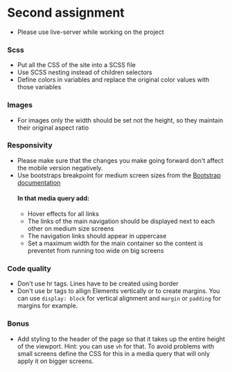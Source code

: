 # Second assignment
- Please use live-server while working on the project
### Scss
- Put all the CSS of the site into a SCSS file
- Use SCSS nesting instead of children selectors
- Define colors in variables and replace the original color values with those variables
### Images
- For images only the width should be set not the height, so they maintain their original aspect ratio
### Responsivity
- Please make sure that the changes you make going forward don't affect the mobile version negatively.
- Use bootstraps breakpoint for medium screen sizes from the [Bootstrap documentation](https://getbootstrap.com/docs/4.3/layout/overview/#responsive-breakpoints)
  #### In that media query add:
  - Hover effects for all links
  - The links of the main navigation should be displayed next to each other on medium size screens
  - The navigation links should appear in uppercase
  - Set a maximum width for the main container so the content is preventet from running too wide on big screens
### Code quality
- Don't use hr tags. Lines have to be created using border
- Don't use br tags to allign Elements vertically or to create margins. You can use ```display: block``` for vertical alignment and ```margin``` or ```padding``` for margins for example.
### Bonus
- Add styling to the header of the page so that it takes up the entire height of the viewport. Hint: you can use ```vh``` for that. To avoid problems with small screens define the CSS for this in a media query that will only apply it on bigger screens.
